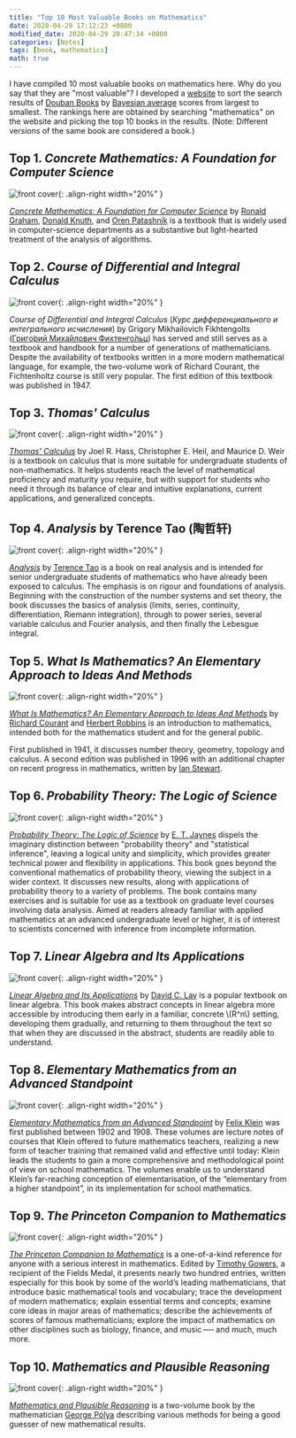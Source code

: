 ```yaml
---
title: "Top 10 Most Valuable Books on Mathematics"
date: 2020-04-29 17:12:23 +0800
modified_date: 2020-04-29 20:47:34 +0800
categories: [Notes]
tags: [book, mathematics]
math: true
---
```


I have compiled 10 most valuable books on mathematics here. Why do you say that they are "most valuable"? I developed a [website](https://ngzhio.github.io/dbl/) to sort the search results of [Douban Books](https://book.douban.com/) by [Bayesian average](https://en.wikipedia.org/wiki/Bayesian_average) scores from largest to smallest. The rankings here are obtained by searching "mathematics" on the website and picking the top 10 books in the results. (Note: Different versions of the same book are considered a book.)

## Top 1. *Concrete Mathematics: A Foundation for Computer Science*

![front cover](https://upload.wikimedia.org/wikipedia/en/9/95/Concrete_Mathematics_-_Cover.png){: .align-right width="20%" }

[*Concrete Mathematics: A Foundation for Computer Science*](https://en.wikipedia.org/wiki/Concrete_Mathematics) by [Ronald Graham](http://www.math.ucsd.edu/~fan/ron/), [Donald Knuth](https://www-cs-faculty.stanford.edu/~knuth/), and [Oren Patashnik](https://en.wikipedia.org/wiki/Oren_Patashnik) is a textbook that is widely used in computer-science departments as a substantive but light-hearted treatment of the analysis of algorithms.

## Top 2. *Course of Differential and Integral Calculus*

![front cover](https://upload.wikimedia.org/wikipedia/commons/thumb/4/4d/Fihtengoltz.JPG/360px-Fihtengoltz.JPG){: .align-right width="20%" }

*Course of Differential and Integral Calculus* (*Курс дифференциального и интегрального исчисления*) by Grigory Mikhailovich Fikhtengolts ([Григо́рий Миха́йлович Фихтенго́льц](https://ru.wikipedia.org/wiki/%D0%A4%D0%B8%D1%85%D1%82%D0%B5%D0%BD%D0%B3%D0%BE%D0%BB%D1%8C%D1%86,_%D0%93%D1%80%D0%B8%D0%B3%D0%BE%D1%80%D0%B8%D0%B9_%D0%9C%D0%B8%D1%85%D0%B0%D0%B9%D0%BB%D0%BE%D0%B2%D0%B8%D1%87)) has served and still serves as a textbook and handbook for a number of generations of mathematicians. Despite the availability of textbooks written in a more modern mathematical language, for example, the two-volume work of Richard Courant, the Fichtenholtz course is still very popular. The first edition of this textbook was published in 1947.

## Top 3. *Thomas' Calculus*

![front cover](https://images-na.ssl-images-amazon.com/images/I/51NuEdEk1tL._SX388_BO1,204,203,200_.jpg){: .align-right width="20%" }

[*Thomas' Calculus*](https://www.amazon.com/dp/0134438981) by Joel R. Hass, Christopher E. Heil, and Maurice D. Weir is a textbook on calculus that is more suitable for undergraduate students of non-mathematics. It helps students reach the level of mathematical proficiency and maturity you require, but with support for students who need it through its balance of clear and intuitive explanations, current applications, and generalized concepts.

## Top 4. *Analysis* by Terence Tao (陶哲轩)

![front cover](https://images.springer.com/sgw/books/medium/9789811017896.jpg){: .align-right width="20%" }

[*Analysis*](https://www.springer.com/gp/book/9789811017896) by [Terence Tao](https://www.math.ucla.edu/~tao/) is a book on real analysis and is intended for senior undergraduate students of mathematics who have already been exposed to calculus. The emphasis is on rigour and foundations of analysis. Beginning with the construction of the number systems and set theory, the book discusses the basics of analysis (limits, series, continuity, differentiation, Riemann integration), through to power series, several variable calculus and Fourier analysis, and then finally the Lebesgue integral.

## Top 5. *What Is Mathematics? An Elementary Approach to Ideas And Methods*

![front cover](https://upload.wikimedia.org/wikipedia/en/e/ed/What_Is_Mathematics.jpg){: .align-right width="20%" }

[*What Is Mathematics? An Elementary Approach to Ideas And Methods*](https://en.wikipedia.org/wiki/What_Is_Mathematics%3F) by [Richard Courant](https://en.wikipedia.org/wiki/Richard_Courant) and [Herbert Robbins](https://en.wikipedia.org/wiki/Herbert_Robbins) is an introduction to mathematics, intended both for the mathematics student and for the general public.

First published in 1941, it discusses number theory, geometry, topology and calculus. A second edition was published in 1996 with an additional chapter on recent progress in mathematics, written by [Ian Stewart](https://en.wikipedia.org/wiki/Ian_Stewart_(mathematician)).

## Top 6. *Probability Theory: The Logic of Science*

![front cover](https://images-na.ssl-images-amazon.com/images/I/312V9A4mghL._SX328_BO1,204,203,200_.jpg){: .align-right width="20%" }

[*Probability Theory: The Logic of Science*](https://www.amazon.com/dp/0521592712) by [E. T. Jaynes](https://en.wikipedia.org/wiki/Edwin_Thompson_Jaynes) dispels the imaginary distinction between "probability theory" and "statistical inference", leaving a logical unity and simplicity, which provides greater technical power and flexibility in applications. This book goes beyond the conventional mathematics of probability theory, viewing the subject in a wider context. It discusses new results, along with applications of probability theory to a variety of problems. The book contains many exercises and is suitable for use as a textbook on graduate level courses involving data analysis. Aimed at readers already familiar with applied mathematics at an advanced undergraduate level or higher, it is of interest to scientists concerned with inference from incomplete information.

## Top 7. *Linear Algebra and Its Applications*

![front cover](https://images-na.ssl-images-amazon.com/images/I/51DwrFPH2uL._SX398_BO1,204,203,200_.jpg){: .align-right width="20%" }

[*Linear Algebra and Its Applications*](https://www.amazon.com/dp/032198238X) by [David C. Lay](https://www-math.umd.edu/about-us/math-news/715-in-memory-of-our-colleague-david-c-lay.html) is a popular textbook on linear algebra. This book makes abstract concepts in linear algebra more accessible by introducing them early in a familiar, concrete \\\(R^n\\\) setting, developing them gradually, and returning to them throughout the text so that when they are discussed in the abstract, students are readily able to understand.

## Top 8. *Elementary Mathematics from an Advanced Standpoint*

![front cover](https://images-na.ssl-images-amazon.com/images/I/41AF%2Bz8oXZL._SX328_BO1,204,203,200_.jpg){: .align-right width="20%" }

[*Elementary Mathematics from an Advanced Standpoint*](https://www.amazon.com/dp/B01JAK4LTQ) by [Felix Klein](https://en.wikipedia.org/wiki/Felix_Klein) was first published between 1902 and 1908. These volumes are lecture notes of courses that Klein offered to future mathematics teachers, realizing a new form of teacher training that remained valid and effective until today: Klein leads the students to gain a more comprehensive and methodological point of view on school mathematics. The volumes enable us to understand Klein’s far-reaching conception of elementarisation, of the “elementary from a higher standpoint”, in its implementation for school mathematics.

## Top 9. *The Princeton Companion to Mathematics*

![front cover](https://pup-assets.imgix.net/onix/images/9780691118802.jpg){: .align-right width="20%" }

[*The Princeton Companion to Mathematics*](https://press.princeton.edu/books/hardcover/9780691118802/the-princeton-companion-to-mathematics) is a one-of-a-kind reference for anyone with a serious interest in mathematics. Edited by [Timothy Gowers](https://en.wikipedia.org/wiki/Timothy_Gowers), a recipient of the Fields Medal, it presents nearly two hundred entries, written especially for this book by some of the world’s leading mathematicians, that introduce basic mathematical tools and vocabulary; trace the development of modern mathematics; explain essential terms and concepts; examine core ideas in major areas of mathematics; describe the achievements of scores of famous mathematicians; explore the impact of mathematics on other disciplines such as biology, finance, and music —- and much, much more.

## Top 10. *Mathematics and Plausible Reasoning*

![front cover](https://images-na.ssl-images-amazon.com/images/I/41l-ja0iQ9L._SX331_BO1,204,203,200_.jpg){: .align-right width="20%" }

[*Mathematics and Plausible Reasoning*](https://en.wikipedia.org/wiki/Mathematics_and_Plausible_Reasoning) is a two-volume book by the mathematician [George Pólya](https://en.wikipedia.org/wiki/George_P%C3%B3lya) describing various methods for being a good guesser of new mathematical results.
